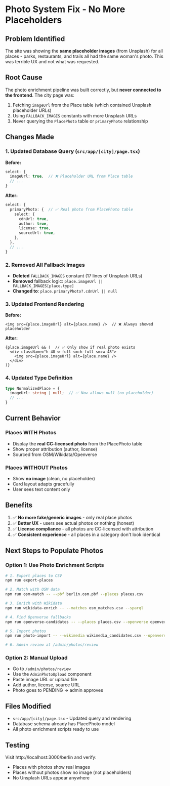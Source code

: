 # Photo System Fix - No More Placeholders

## Problem Identified
The site was showing the **same placeholder images** (from Unsplash) for all places - parks, restaurants, and trails all had the same woman's photo. This was terrible UX and not what was requested.

## Root Cause
The photo enrichment pipeline was built correctly, but **never connected to the frontend**. The city page was:
1. Fetching `imageUrl` from the Place table (which contained Unsplash placeholder URLs)
2. Using `FALLBACK_IMAGES` constants with more Unsplash URLs
3. Never querying the `PlacePhoto` table or `primaryPhoto` relationship

## Changes Made

### 1. Updated Database Query (`src/app/[city]/page.tsx`)
**Before:**
```typescript
select: {
  imageUrl: true,  // ❌ Placeholder URL from Place table
  // ...
}
```

**After:**
```typescript
select: {
  primaryPhoto: {  // ✅ Real photo from PlacePhoto table
    select: {
      cdnUrl: true,
      author: true,
      license: true,
      sourceUrl: true,
    },
  },
  // ...
}
```

### 2. Removed All Fallback Images
- **Deleted** `FALLBACK_IMAGES` constant (17 lines of Unsplash URLs)
- **Removed** fallback logic: `place.imageUrl || FALLBACK_IMAGES[place.type]`
- **Changed to**: `place.primaryPhoto?.cdnUrl || null`

### 3. Updated Frontend Rendering
**Before:**
```tsx
<img src={place.imageUrl} alt={place.name} />  // ❌ Always showed placeholder
```

**After:**
```tsx
{place.imageUrl && (  // ✅ Only show if real photo exists
  <div className="h-48 w-full sm:h-full sm:w-48">
    <img src={place.imageUrl} alt={place.name} />
  </div>
)}
```

### 4. Updated Type Definition
```typescript
type NormalizedPlace = {
  imageUrl: string | null;  // ✅ Now allows null (no placeholder)
  // ...
}
```

## Current Behavior

### Places WITH Photos
- Display the **real CC-licensed photo** from the PlacePhoto table
- Show proper attribution (author, license)
- Sourced from OSM/Wikidata/Openverse

### Places WITHOUT Photos
- Show **no image** (clean, no placeholder)
- Card layout adapts gracefully
- User sees text content only

## Benefits
1. ✅ **No more fake/generic images** - only real place photos
2. ✅ **Better UX** - users see actual photos or nothing (honest)
3. ✅ **License compliance** - all photos are CC-licensed with attribution
4. ✅ **Consistent experience** - all places in a category don't look identical

## Next Steps to Populate Photos

### Option 1: Use Photo Enrichment Scripts
```bash
# 1. Export places to CSV
npm run export-places

# 2. Match with OSM data
npm run osm-match -- --pbf berlin.osm.pbf --places places.csv

# 3. Enrich with Wikidata
npm run wikidata-enrich -- --matches osm_matches.csv --sparql

# 4. Find Openverse fallbacks
npm run openverse-candidates -- --places places.csv --openverse openverse.csv

# 5. Import photos
npm run photo-import -- --wikimedia wikimedia_candidates.csv --openverse openverse_candidates.csv

# 6. Admin review at /admin/photos/review
```

### Option 2: Manual Upload
- Go to `/admin/photos/review`
- Use the `AdminPhotoUpload` component
- Paste image URL or upload file
- Add author, license, source URL
- Photo goes to PENDING → admin approves

## Files Modified
- `src/app/[city]/page.tsx` - Updated query and rendering
- Database schema already has PlacePhoto model
- All photo enrichment scripts ready to use

## Testing
Visit http://localhost:3000/berlin and verify:
- Places with photos show real images
- Places without photos show no image (not placeholders)
- No Unsplash URLs appear anywhere

